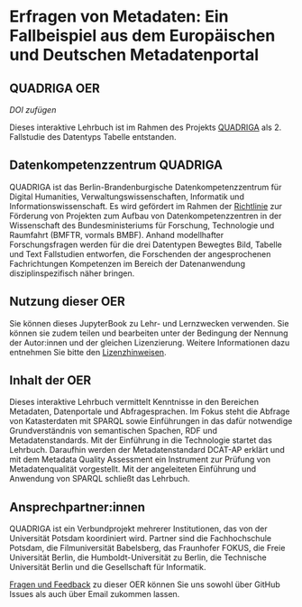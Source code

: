 # Erfragen von Metadaten: Ein Fallbeispiel aus dem Europäischen und Deutschen Metadatenportal
## QUADRIGA OER

*DOI zufügen*

Dieses interaktive Lehrbuch ist im Rahmen des Projekts <a href="https://www.quadriga-dk.de" class="external-link" target="_blank">QUADRIGA</a> als 2. Fallstudie des Datentyps Tabelle entstanden.

## Datenkompetenzzentrum QUADRIGA

QUADRIGA ist das Berlin-Brandenburgische Datenkompetenzzentrum für Digital Humanities, Verwaltungswissenschaften, Informatik und Informationswissenschaft. 
Es wird gefördert im Rahmen der <a href="https://www.bmftr.bund.de/DE/Forschung/Wissenschaftssystem/Forschungsdaten/DatenkompetenzenInDerWissenschaft/datenkompetenzeninderwissenschaft_node.html" class="external-link" target="_blank">Richtlinie</a> zur Förderung von Projekten zum Aufbau von Datenkompetenzzentren in der Wissenschaft des Bundesministeriums für Forschung, Technologie und Raumfahrt (BMFTR, vormals BMBF).
Anhand modellhafter Forschungsfragen werden für die drei Datentypen Bewegtes Bild, Tabelle und Text Fallstudien entworfen, die Forschenden der angesprochenen Fachrichtungen Kompetenzen im Bereich der Datenanwendung disziplinspezifisch näher bringen.

## Nutzung dieser OER

Sie können dieses JupyterBook zu Lehr- und Lernzwecken verwenden. Sie können sie zudem teilen und bearbeiten unter der Bedingung der Nennung der Autor:innen und der gleichen Lizenzierung. Weitere Informationen dazu entnehmen Sie bitte den <a href="https://github.com/quadriga-dk/Tabelle-Fallstudie-2/blob/main/LICENSE.md" target="_blank">Lizenzhinweisen</a>.  

## Inhalt der OER

Dieses interaktive Lehrbuch vermittelt Kenntnisse in den Bereichen Metadaten, Datenportale und Abfragesprachen. Im Fokus steht die Abfrage von Katasterdaten mit SPARQL sowie Einführungen in das dafür notwendige Grundverständnis von semantischen Spachen, RDF und Metadatenstandards. Mit der Einführung in die Technologie startet das Lehrbuch. Daraufhin werden der Metadatenstandard DCAT-AP erklärt und mit dem Metadata Quality Assessment ein Instrument zur Prüfung von Metadatenqualität vorgestellt. Mit der angeleiteten Einführung und Anwendung von SPARQL schließt das Lehrbuch.

## Ansprechpartner:innen

QUADRIGA ist ein Verbundprojekt mehrerer Institutionen, das von der Universität Potsdam koordiniert wird. Partner sind die Fachhochschule Potsdam, die Filmuniversität Babelsberg, das Fraunhofer FOKUS, die Freie Universität Berlin, die Humboldt-Universität zu Berlin, die Technische Universität Berlin und die Gesellschaft für Informatik.  

<a href="https://quadriga-dk.github.io/Tabelle-Fallstudie-2/epilog/fragen_und_feedback.html" target="_blank">Fragen und Feedback</a> zu dieser OER können Sie uns sowohl über GitHub Issues als auch über Email zukommen lassen.  
